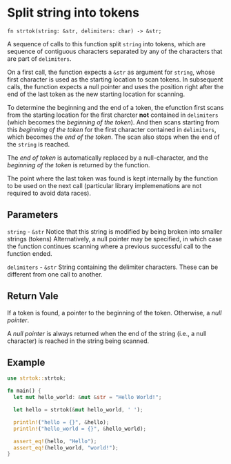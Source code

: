 # Split string into tokens

`fn strtok(string: &str, delimiters: char) -> &str;`

A sequence of calls to this function split `string` into tokens, which are sequence
of contiguous characters separated by any of the characters that are part of `delimiters`.

On a first call, the function expects a `&str` as argument for `string`, whose
first character is used as the starting location to scan tokens. In subsequent
calls, the function expects a null pointer and uses the position right after the
end of the last token as the new starting location for scanning.

To determine the beginning and the end of a token, the efunction first scans from
the starting location for the first charcter **not** contained in `delimiters`
(which becomes the *beginning of the token*). And then scans starting from this
*beginning of the token* for the first character contained in `delimiters`,
which becomes the *end of the token*. The scan also stops when the end of the
`string` is reached.

The *end of token* is automatically replaced by a null-character, and the
*beginning of the token* is returned by the function.

The point where the last token was found is kept internally by the function to
be used on the next call (particular library implemenations are not required to
avoid data races).

## Parameters

`string` - `&str`
  Notice that this string is modified by being broken into smaller strings (tokens)
  Alternatively, a null pointer may be specified, in which case the function
  continues scanning where a previous successful call to the function ended.

`delimiters` - `&str`
  String containing the delimiter characters.
  These can be different from one call to another.

## Return Vale

If a token is found, a pointer to the beginning of the token.
Otherwise, a *null pointer*.

A *null pointer* is always returned when the end of the string (i.e., a null
character) is reached in the string being scanned.

## Example

```rust
use strtok::strtok;

fn main() {
  let mut hello_world: &mut &str = "Hello World!";

  let hello = strtok(&mut hello_world, ' ');

  println!("hello = {}", &hello);
  println!("hello_world = {}", &hello_world);

  assert_eq!(hello, "Hello");
  assert_eq!(hello_world, "world!");
}
```
